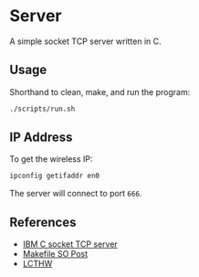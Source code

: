 # Server

A simple socket TCP server written in C.

## Usage

Shorthand to clean, make, and run the program:

```bash
./scripts/run.sh
```

## IP Address

To get the wireless IP:

```bash
ipconfig getifaddr en0
```

The server will connect to port `666`.

## References

* [IBM C socket TCP server](https://www.ibm.com/docs/en/zos/2.5.0?topic=programs-c-socket-tcp-server)
* [Makefile SO Post](https://stackoverflow.com/questions/30573481)
* [LCTHW](https://github.com/zedshaw/learn-c-the-hard-way-lectures)